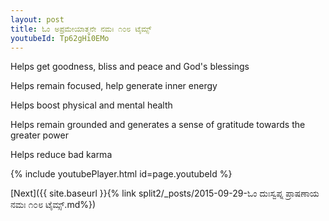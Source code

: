 ```yaml
---
layout: post
title: ಓಂ ಅಪ್ರಮೇಯಾತ್ಮನೇ ನಮಃ ೧೦೮ ಟೈಮ್ಸ್
youtubeId: Tp62gHi0EMo
---
```

 
 
Helps get goodness, bliss and peace and God's blessings
 
Helps remain focused, help generate inner energy 
 
Helps boost physical and mental health 
 
Helps remain grounded and generates a sense of gratitude towards the greater power 
 
Helps reduce bad karma
 
 
 
 


{% include youtubePlayer.html id=page.youtubeId %}
 
[Next]({{ site.baseurl }}{% link  split2/_posts/2015-09-29-ಓಂ ದುಃಸ್ವಪ್ನ ಪ್ರಾಷಣಾಯ ನಮಃ ೧೦೮ ಟೈಮ್ಸ್.md%})
 
